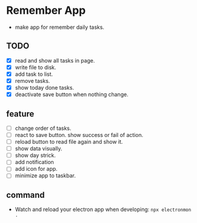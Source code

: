 # Remember App

- make app for remember daily tasks.

## TODO

- [x] read and show all tasks in page.
- [x] write file to disk.
- [x] add task to list.
- [x] remove tasks.
- [x] show today done tasks.
- [x] deactivate save button when nothing change.

## feature

- [ ] change order of tasks.
- [ ] react to save button. show success or fail of action.
- [ ] reload button to read file again and show it.
- [ ] show data visually.
- [ ] show day strick.
- [ ] add notification
- [ ] add icon for app.
- [ ] minimize app to taskbar.

## command

- Watch and reload your electron app when developing: `npx electronmon .`
